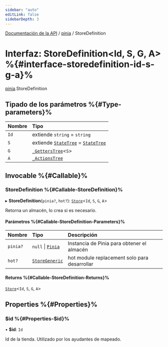 ```yaml
---
sidebar: "auto"
editLink: false
sidebarDepth: 3
---
```


[Documentación de la API](../index.md) / [pinia](../modules/pinia.md) / StoreDefinition

# Interfaz: StoreDefinition<Id, S, G, A\> %{#interface-storedefinition-id-s-g-a}%

[pinia](../modules/pinia.md).StoreDefinition

## Tipado de los parámetros %{#Type-parameters}%

| Nombre | Tipo |
| :------ | :------ |
| `Id` | extiende `string` = `string` |
| `S` | extiende [`StateTree`](../modules/pinia.md#statetree) = [`StateTree`](../modules/pinia.md#statetree) |
| `G` | [`_GettersTree`](../modules/pinia.md#_getterstree)<`S`\> |
| `A` | [`_ActionsTree`](../modules/pinia.md#_actionstree) |

## Invocable %{#Callable}%

### StoreDefinition %{#Callable-StoreDefinition}%

▸ **StoreDefinition**(`pinia?`, `hot?`): [`Store`](../modules/pinia.md#store)<`Id`, `S`, `G`, `A`\>

Retorna un almacén, lo crea si es necesario.

#### Parámetros %{#Callable-StoreDefinition-Parameters}%

| Nombre | Tipo | Descripción |
| :------ | :------ | :------ |
| `pinia?` | ``null`` \| [`Pinia`](pinia.Pinia.md) | Instancia de Pinia para obtener el almacén |
| `hot?` | [`StoreGeneric`](../modules/pinia.md#storegeneric) | hot module replacement solo para desarrollar |

#### Returns %{#Callable-StoreDefinition-Returns}%

[`Store`](../modules/pinia.md#store)<`Id`, `S`, `G`, `A`\>

## Properties %{#Properties}%

### $id %{#Properties-$id}%

• **$id**: `Id`

Id de la tienda. Utilizado por los ayudantes de mapeado.
